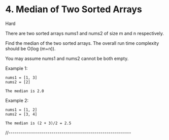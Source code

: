 # 4. Median of Two Sorted Arrays
Hard

There are two sorted arrays nums1 and nums2 of size m and n 
respectively.

Find the median of the two sorted arrays. The overall run time 
complexity should be O(log (m+n)).

You may assume nums1 and nums2 cannot be both empty.

Example 1:
```
nums1 = [1, 3]
nums2 = [2]

The median is 2.0
```

Example 2:
```
nums1 = [1, 2]
nums2 = [3, 4]

The median is (2 + 3)/2 = 2.5
```





//------------------------------------------------------------